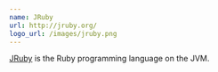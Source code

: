 ```yaml
---
name: JRuby
url: http://jruby.org/
logo_url: /images/jruby.png
---
```


[JRuby](#{page.url}) is the Ruby programming language on the JVM. 

